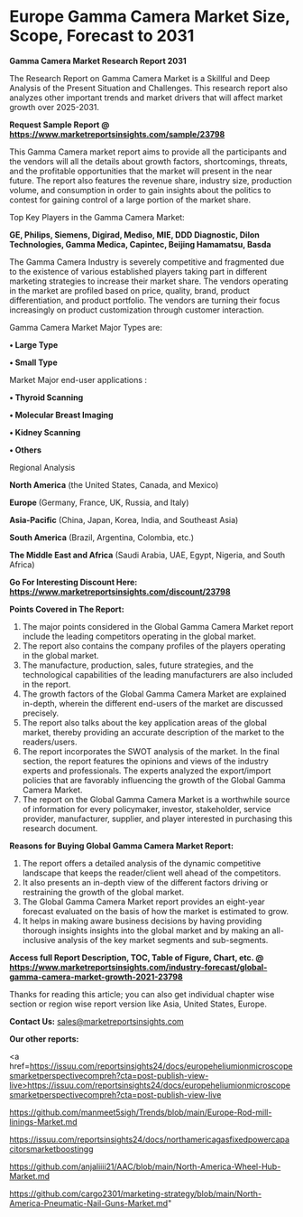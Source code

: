 # Europe Gamma Camera Market Size, Scope, Forecast to 2031

<strong>Gamma Camera Market Research Report 2031</strong>

The Research Report on Gamma Camera Market is a Skillful and Deep Analysis of the Present Situation and Challenges. This research report also analyzes other important trends and market drivers that will affect market growth over 2025-2031.

<strong>Request Sample Report @ <a href=https://www.marketreportsinsights.com/sample/23798>https://www.marketreportsinsights.com/sample/23798</a></strong>

This Gamma Camera market report aims to provide all the participants and the vendors will all the details about growth factors, shortcomings, threats, and the profitable opportunities that the market will present in the near future. The report also features the revenue share, industry size, production volume, and consumption in order to gain insights about the politics to contest for gaining control of a large portion of the market share.

Top Key Players in the Gamma Camera Market:

<strong>GE, Philips, Siemens, Digirad, Mediso, MIE, DDD Diagnostic, Dilon Technologies, Gamma Medica, Capintec, Beijing Hamamatsu, Basda</strong>

The Gamma Camera Industry is severely competitive and fragmented due to the existence of various established players taking part in different marketing strategies to increase their market share. The vendors operating in the market are profiled based on price, quality, brand, product differentiation, and product portfolio. The vendors are turning their focus increasingly on product customization through customer interaction.

Gamma Camera Market Major Types are:

<strong>• Large Type

• Small Type</strong>

Market Major end-user applications :

<strong>• Thyroid Scanning

• Molecular Breast Imaging

• Kidney Scanning

• Others</strong>

Regional Analysis

</u><strong><b>North America</b></strong> (the United States, Canada, and Mexico)

<strong><b>Europe </b></strong>(Germany, France, UK, Russia, and Italy)

<strong><b>Asia-Pacific</b></strong> (China, Japan, Korea, India, and Southeast Asia)

<strong><b>South America</b></strong> (Brazil, Argentina, Colombia, etc.)

<strong><b>The Middle East and Africa</b></strong> (Saudi Arabia, UAE, Egypt, Nigeria, and South Africa)

<strong>Go For Interesting Discount Here: <a href=https://www.marketreportsinsights.com/discount/23798>https://www.marketreportsinsights.com/discount/23798</a></strong>

<strong>Points Covered in The Report:</strong>
<ol>
  <li>The major points considered in the Global Gamma Camera Market report include the leading competitors operating in the global market.</li>
  <li>The report also contains the company profiles of the players operating in the global market.</li>
  <li>The manufacture, production, sales, future strategies, and the technological capabilities of the leading manufacturers are also included in the report.</li>
  <li>The growth factors of the Global Gamma Camera Market are explained in-depth, wherein the different end-users of the market are discussed precisely.</li>
  <li>The report also talks about the key application areas of the global market, thereby providing an accurate description of the market to the readers/users.</li>
  <li>The report incorporates the SWOT analysis of the market. In the final section, the report features the opinions and views of the industry experts and professionals. The experts analyzed the export/import policies that are favorably influencing the growth of the Global Gamma Camera Market.</li>
  <li>The report on the Global Gamma Camera Market is a worthwhile source of information for every policymaker, investor, stakeholder, service provider, manufacturer, supplier, and player interested in purchasing this research document.</li>
</ol>
<strong>Reasons for Buying Global Gamma Camera Market Report:</strong>

<ol>
  <li>The report offers a detailed analysis of the dynamic competitive landscape that keeps the reader/client well ahead of the competitors.</li>
  <li>It also presents an in-depth view of the different factors driving or restraining the growth of the global market.</li>
  <li>The Global Gamma Camera Market report provides an eight-year forecast evaluated on the basis of how the market is estimated to grow.</li>
  <li>It helps in making aware business decisions by having providing thorough insights insights into the global market and by making an all-inclusive analysis of the key market segments and sub-segments.</li>
</ol>
<strong>Access full Report Description, TOC, Table of Figure, Chart, etc. @ <a href=https://www.marketreportsinsights.com/industry-forecast/global-gamma-camera-market-growth-2021-23798>https://www.marketreportsinsights.com/industry-forecast/global-gamma-camera-market-growth-2021-23798</a></strong>


Thanks for reading this article; you can also get individual chapter wise section or region wise report version like Asia, United States, Europe.

<strong>Contact Us:</strong>
sales@marketreportsinsights.com

<strong>Our other reports:</strong>

<a href=https://issuu.com/reportsinsights24/docs/europeheliumionmicroscopesmarketperspectivecompreh?cta=post-publish-view-live>https://issuu.com/reportsinsights24/docs/europeheliumionmicroscopesmarketperspectivecompreh?cta=post-publish-view-live</a>

<a href=https://github.com/manmeet5sigh/Trends/blob/main/Europe-Rod-mill-linings-Market.md>https://github.com/manmeet5sigh/Trends/blob/main/Europe-Rod-mill-linings-Market.md</a>

<a href=https://issuu.com/reportsinsights24/docs/northamericagasfixedpowercapacitorsmarketboostingg>https://issuu.com/reportsinsights24/docs/northamericagasfixedpowercapacitorsmarketboostingg</a>

<a href=https://github.com/anjaliiii21/AAC/blob/main/North-America-Wheel-Hub-Market.md>https://github.com/anjaliiii21/AAC/blob/main/North-America-Wheel-Hub-Market.md</a>

<a href=https://github.com/cargo2301/marketing-strategy/blob/main/North-America-Pneumatic-Nail-Guns-Market.md>https://github.com/cargo2301/marketing-strategy/blob/main/North-America-Pneumatic-Nail-Guns-Market.md</a>"
